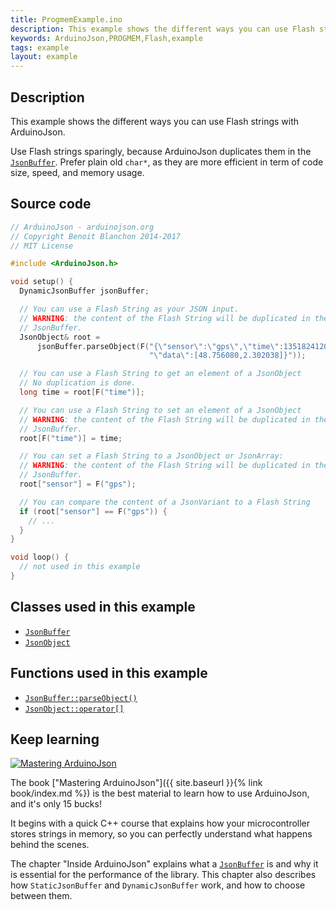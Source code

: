 ```yaml
---
title: ProgmemExample.ino
description: This example shows the different ways you can use Flash strings with ArduinoJson.
keywords: ArduinoJson,PROGMEM,Flash,example
tags: example
layout: example
---
```


## Description

This example shows the different ways you can use Flash strings with ArduinoJson.

Use Flash strings sparingly, because ArduinoJson duplicates them in the [`JsonBuffer`]({{site.baseurl}}/api/jsonbuffer/).
Prefer plain old `char*`, as they are more efficient in term of code size, speed, and memory usage.

## Source code

```c++
// ArduinoJson - arduinojson.org
// Copyright Benoit Blanchon 2014-2017
// MIT License

#include <ArduinoJson.h>

void setup() {
  DynamicJsonBuffer jsonBuffer;

  // You can use a Flash String as your JSON input.
  // WARNING: the content of the Flash String will be duplicated in the
  // JsonBuffer.
  JsonObject& root =
      jsonBuffer.parseObject(F("{\"sensor\":\"gps\",\"time\":1351824120,"
                               "\"data\":[48.756080,2.302038]}"));

  // You can use a Flash String to get an element of a JsonObject
  // No duplication is done.
  long time = root[F("time")];

  // You can use a Flash String to set an element of a JsonObject
  // WARNING: the content of the Flash String will be duplicated in the
  // JsonBuffer.
  root[F("time")] = time;

  // You can set a Flash String to a JsonObject or JsonArray:
  // WARNING: the content of the Flash String will be duplicated in the
  // JsonBuffer.
  root["sensor"] = F("gps");

  // You can compare the content of a JsonVariant to a Flash String
  if (root["sensor"] == F("gps")) {
    // ...
  }
}

void loop() {
  // not used in this example
}

```

## Classes used in this example

* [`JsonBuffer`]({{site.baseurl}}/api/jsonbuffer/)
* [`JsonObject`]({{site.baseurl}}/api/jsonobject/)

## Functions used in this example

* [`JsonBuffer::parseObject()`]({{site.baseurl}}/api/jsonbuffer/parseobject/)
* [`JsonObject::operator[]`]({{site.baseurl}}/api/jsonobject/subscript/)

## Keep learning

<a href="{{ site.baseurl }}{% link book/index.md %}"><img src="{{site.baseurl}}/images/cover200.png" class="float-right" alt="Mastering ArduinoJson"></a>

The book ["Mastering ArduinoJson"]({{ site.baseurl }}{% link book/index.md %}) is the best material to learn how to use ArduinoJson, and it's only 15 bucks!

It begins with a quick C++ course that explains how your microcontroller stores strings in memory, so you can perfectly understand what happens behind the scenes.

The chapter "Inside ArduinoJson" explains what a [`JsonBuffer`]({{site.baseurl}}/api/jsonbuffer/) is and why it is essential for the performance of the library. This chapter also describes how `StaticJsonBuffer` and `DynamicJsonBuffer` work, and how to choose between them.